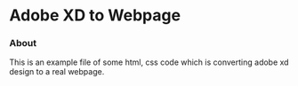 # Adobe XD to Webpage


### About 
This is an example file of some html, css code which is converting adobe xd design to a real webpage.